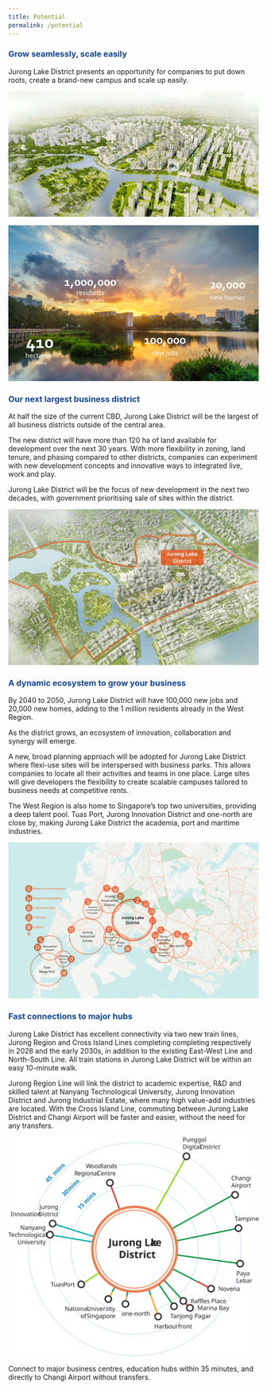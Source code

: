```yaml
---
title: Potential
permalink: /potential
---
```

<h3 style="color:#124596; font-weight:bold;">Grow seamlessly, scale easily</h3>

Jurong Lake District presents an opportunity for companies to put down roots, create a brand-new campus and scale up easily.

![Bird's Eye View of JLD](/images/jld_birdseye.jpg)

![Statistics](/images/jld_potentnums.jpg)

<h3 style="color:#124596; font-weight:bold;">Our next largest business district</h3>

At half the size of the current CBD, Jurong Lake District will be the largest of all business districts outside of the central area.

The new district will have more than 120 ha of land available for development over the next 30 years. With more flexibility in zoning, land
tenure, and phasing compared to other districts, companies can experiment with new development concepts and innovative ways to integrated live, work and play.

Jurong Lake District will be the focus of new development in the next two decades, with government prioritising sale of sites within the district.

![Boundary Map of JLD](/images/jld_boundsmap.jpg)

<h3 style="color:#124596; font-weight:bold;">A dynamic ecosystem to grow your 
business </h3>

By 2040 to 2050, Jurong Lake District will have 100,000 new jobs and 20,000 new homes, adding to the 1 million residents already in the West Region.

As the district grows, an ecosystem of innovation, collaboration and synergy will emerge.

A new, broad planning approach will be adopted for Jurong Lake District where flexi-use sites will be interspersed with business parks. This allows companies to locate all
their activities and teams in one place. Large sites will give developers the flexibility to create scalable campuses tailored to business needs at competitive rents.

The West Region is also home to Singapore’s top two universities, providing a deep talent pool. Tuas Port, Jurong Innovation District and one-north are close by, making Jurong Lake District the academia, port and maritime industries.

![Overview map of JLD](/images/jld_overviewmap.jpg)

<h3 style="color:#124596; font-weight:bold;">Fast connections to major hubs</h3>

Jurong Lake District has excellent connectivity via two new train lines, Jurong Region and Cross Island Lines completing completing respectively in 2028 and the early 2030s, in addition to the existing East-West Line and North-South Line. All train stations in Jurong
Lake District will be within an easy 10-minute walk.

Jurong Region Line will link the district to academic expertise, R&D and skilled talent at Nanyang Technological University, Jurong Innovation District and Jurong Industrial Estate, where many high value-add industries are located. With the Cross Island Line, commuting between Jurong Lake District and Changi Airport will be faster and easier, without the need for any transfers.

![Alt text for image on Isomer site](/images/jld_hubmap.svg)

Connect to major business centres, education hubs within 35 minutes, and directly to Changi Airport without transfers.